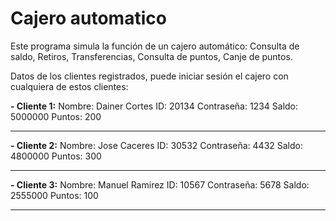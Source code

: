 # Cajero automatico

Este programa simula la función de un cajero automático: Consulta de saldo, Retiros, Transferencias, Consulta de puntos, Canje de puntos.

Datos de los clientes registrados, puede iniciar sesión el cajero con cualquiera de estos clientes:

**- Cliente 1:**
Nombre: Dainer Cortes
ID: 20134
Contraseña: 1234
Saldo: 5000000
Puntos: 200

------------


**- Cliente 2:**
Nombre: Jose Caceres
ID: 30532
Contraseña: 4432
Saldo: 4800000
Puntos: 300

------------


**- Cliente 3:**
Nombre: Manuel Ramirez
ID: 10567
Contraseña: 5678
Saldo: 2555000
Puntos: 100

------------
